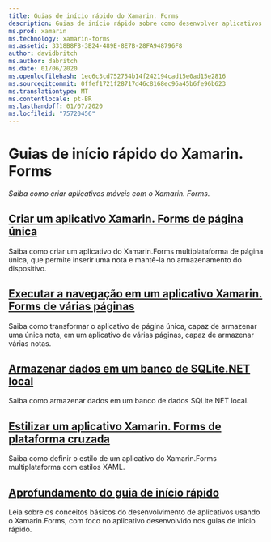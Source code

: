 ```yaml
---
title: Guias de início rápido do Xamarin. Forms
description: Guias de início rápido sobre como desenvolver aplicativos do Xamarin.Forms com o Visual Studio e o Visual Studio para Mac.
ms.prod: xamarin
ms.technology: xamarin-forms
ms.assetid: 3318B8F8-3B24-489E-8E7B-28FA948796F8
author: davidbritch
ms.author: dabritch
ms.date: 01/06/2020
ms.openlocfilehash: 1ec6c3cd752754b14f242194cad15e0ad15e2816
ms.sourcegitcommit: 0ffef1721f28717d46c8168ec96a45b6fe96b623
ms.translationtype: MT
ms.contentlocale: pt-BR
ms.lasthandoff: 01/07/2020
ms.locfileid: "75720456"
---
```

# <a name="xamarinforms-quickstarts"></a>Guias de início rápido do Xamarin. Forms

_Saiba como criar aplicativos móveis com o Xamarin. Forms._

## <a name="create-a-single-page-xamarinforms-applicationsingle-pagemd"></a>[Criar um aplicativo Xamarin. Forms de página única](single-page.md)

Saiba como criar um aplicativo do Xamarin.Forms multiplataforma de página única, que permite inserir uma nota e mantê-la no armazenamento do dispositivo.

## <a name="perform-navigation-in-a-multi-page-xamarinforms-applicationmulti-pagemd"></a>[Executar a navegação em um aplicativo Xamarin. Forms de várias páginas](multi-page.md)

Saiba como transformar o aplicativo de página única, capaz de armazenar uma única nota, em um aplicativo de várias páginas, capaz de armazenar várias notas.

## <a name="store-data-in-a-local-sqlitenet-databasedatabasemd"></a>[Armazenar dados em um banco de SQLite.NET local](database.md)

Saiba como armazenar dados em um banco de dados SQLite.NET local.

## <a name="style-a-cross-platform-xamarinforms-applicationstylingmd"></a>[Estilizar um aplicativo Xamarin. Forms de plataforma cruzada](styling.md)

Saiba como definir o estilo de um aplicativo do Xamarin.Forms multiplataforma com estilos XAML.

## <a name="quickstart-deep-divedeepdivemd"></a>[Aprofundamento do guia de início rápido](deepdive.md)

Leia sobre os conceitos básicos do desenvolvimento de aplicativos usando o Xamarin.Forms, com foco no aplicativo desenvolvido nos guias de início rápido.
